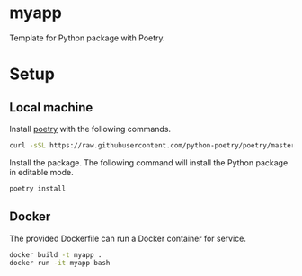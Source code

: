 
# myapp

Template for Python package with Poetry.

# Setup

## Local machine

Install [poetry](https://python-poetry.org/) with the following commands.

```bash
curl -sSL https://raw.githubusercontent.com/python-poetry/poetry/master/get-poetry.py | python
```

Install the package. The following command will install the Python package in editable mode.

```bash
poetry install
```

## Docker

The provided Dockerfile can run a Docker container for service.

```bash
docker build -t myapp .
docker run -it myapp bash
```
